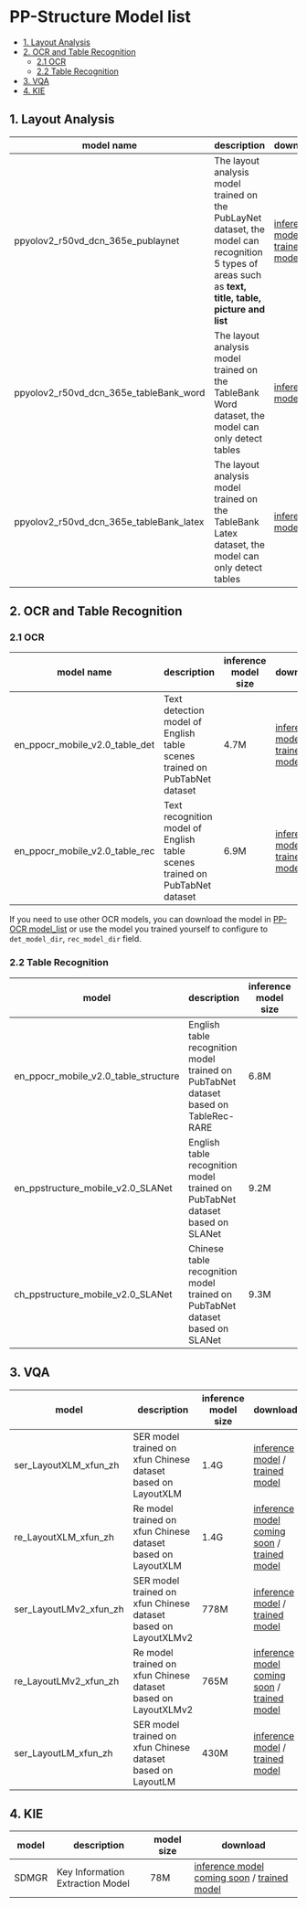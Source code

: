 # PP-Structure Model list

- [1. Layout Analysis](#1-layout-analysis)
- [2. OCR and Table Recognition](#2-ocr-and-table-recognition)
  - [2.1 OCR](#21-ocr)
  - [2.2 Table Recognition](#22-table-recognition)
- [3. VQA](#3-kie)
- [4. KIE](#4-kie)


<a name="1"></a>
## 1. Layout Analysis

|model name| description                                                                                                                                             |download|label_map|
| --- |---------------------------------------------------------------------------------------------------------------------------------------------------------| --- | --- |
| ppyolov2_r50vd_dcn_365e_publaynet | The layout analysis model trained on the PubLayNet dataset, the model can recognition 5 types of areas such as **text, title, table, picture and list** | [inference model](https://paddle-model-ecology.bj.bcebos.com/model/layout-parser/ppyolov2_r50vd_dcn_365e_publaynet.tar) / [trained model](https://paddle-model-ecology.bj.bcebos.com/model/layout-parser/ppyolov2_r50vd_dcn_365e_publaynet_pretrained.pdparams) |{0: "Text", 1: "Title", 2: "List", 3:"Table", 4:"Figure"}|
| ppyolov2_r50vd_dcn_365e_tableBank_word | The layout analysis model trained on the TableBank Word dataset, the model can only detect tables                                                       | [inference model](https://paddle-model-ecology.bj.bcebos.com/model/layout-parser/ppyolov2_r50vd_dcn_365e_tableBank_word.tar) | {0:"Table"}|
| ppyolov2_r50vd_dcn_365e_tableBank_latex | The layout analysis model trained on the TableBank Latex dataset, the model can only detect tables                                                      | [inference model](https://paddle-model-ecology.bj.bcebos.com/model/layout-parser/ppyolov2_r50vd_dcn_365e_tableBank_latex.tar) | {0:"Table"}|

<a name="2"></a>
## 2. OCR and Table Recognition

<a name="21"></a>
### 2.1 OCR

|model name| description | inference model size |download|
| --- |---|---| --- |
|en_ppocr_mobile_v2.0_table_det| Text detection model of English table scenes trained on PubTabNet dataset | 4.7M                |[inference model](https://paddleocr.bj.bcebos.com/dygraph_v2.0/table/en_ppocr_mobile_v2.0_table_det_infer.tar) / [trained model](https://paddleocr.bj.bcebos.com/dygraph_v2.1/table/en_ppocr_mobile_v2.0_table_det_train.tar) |
|en_ppocr_mobile_v2.0_table_rec| Text recognition model of English table scenes trained on PubTabNet dataset | 6.9M                |[inference model](https://paddleocr.bj.bcebos.com/dygraph_v2.0/table/en_ppocr_mobile_v2.0_table_rec_infer.tar) / [trained model](https://paddleocr.bj.bcebos.com/dygraph_v2.1/table/en_ppocr_mobile_v2.0_table_rec_train.tar) |

If you need to use other OCR models, you can download the model in [PP-OCR model_list](../../doc/doc_ch/models_list.md) or use the model you trained yourself to configure to `det_model_dir`, `rec_model_dir` field.

<a name="22"></a>
### 2.2 Table Recognition

|model| description                                                                 |inference model size|download|
| --- |-----------------------------------------------------------------------------| --- | --- |
|en_ppocr_mobile_v2.0_table_structure| English table recognition model trained on PubTabNet dataset based on TableRec-RARE |6.8M|[inference model](https://paddleocr.bj.bcebos.com/dygraph_v2.0/table/en_ppocr_mobile_v2.0_table_structure_infer.tar) / [trained model](https://paddleocr.bj.bcebos.com/dygraph_v2.1/table/en_ppocr_mobile_v2.0_table_structure_train.tar) |
|en_ppstructure_mobile_v2.0_SLANet|English table recognition model trained on PubTabNet dataset based on SLANet|9.2M|[inference model](https://paddleocr.bj.bcebos.com/ppstructure/models/slanet/en_ppstructure_mobile_v2.0_SLANet_infer.tar) / [trained model](https://paddleocr.bj.bcebos.com/ppstructure/models/slanet/en_ppstructure_mobile_v2.0_SLANet_train.tar) |
|ch_ppstructure_mobile_v2.0_SLANet|Chinese table recognition model trained on PubTabNet dataset based on SLANet|9.3M|[inference model](https://paddleocr.bj.bcebos.com/ppstructure/models/slanet/ch_ppstructure_mobile_v2.0_SLANet_infer.tar) / [trained model](https://paddleocr.bj.bcebos.com/ppstructure/models/slanet/ch_ppstructure_mobile_v2.0_SLANet_train.tar) |

<a name="3"></a>
## 3. VQA

|model| description                                                    |inference model size|download|
| --- |----------------------------------------------------------------| --- | --- |
|ser_LayoutXLM_xfun_zh| SER model trained on xfun Chinese dataset based on LayoutXLM   |1.4G|[inference model](https://paddleocr.bj.bcebos.com/pplayout/ser_LayoutXLM_xfun_zh_infer.tar) / [trained model](https://paddleocr.bj.bcebos.com/pplayout/ser_LayoutXLM_xfun_zh.tar) |
|re_LayoutXLM_xfun_zh| Re model trained on xfun Chinese dataset based on LayoutXLM    |1.4G|[inference model coming soon]() / [trained model](https://paddleocr.bj.bcebos.com/pplayout/re_LayoutXLM_xfun_zh.tar) |
|ser_LayoutLMv2_xfun_zh| SER model trained on xfun Chinese dataset based on LayoutXLMv2 |778M|[inference model](https://paddleocr.bj.bcebos.com/pplayout/ser_LayoutLMv2_xfun_zh_infer.tar) / [trained model](https://paddleocr.bj.bcebos.com/pplayout/ser_LayoutLMv2_xfun_zh.tar) |
|re_LayoutLMv2_xfun_zh| Re model trained on xfun Chinese dataset based on LayoutXLMv2  |765M|[inference model coming soon]() / [trained model](https://paddleocr.bj.bcebos.com/pplayout/re_LayoutLMv2_xfun_zh.tar) |
|ser_LayoutLM_xfun_zh| SER model trained on xfun Chinese dataset based on LayoutLM    |430M|[inference model](https://paddleocr.bj.bcebos.com/pplayout/ser_LayoutLM_xfun_zh_infer.tar) / [trained model](https://paddleocr.bj.bcebos.com/pplayout/ser_LayoutLM_xfun_zh.tar) |

<a name="4"></a>
## 4. KIE

|model|description|model size|download|
| --- | --- | --- | --- |
|SDMGR|Key Information Extraction Model|78M|[inference model coming soon]() / [trained model](https://paddleocr.bj.bcebos.com/dygraph_v2.1/kie/kie_vgg16.tar)|
